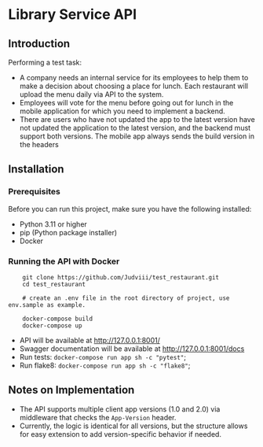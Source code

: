 # Library Service API

## Introduction
Performing a test task:
- A company needs an internal service for its employees to help them
to make a decision about choosing a place for lunch. Each restaurant will upload the menu daily via API to the system.
- Employees will vote for the menu before going out for lunch in the mobile application
for which you need to implement a backend. 
- There are users who have not updated the app to the latest version have not updated the application to the latest version, and the backend must support both
versions. The mobile app always sends the build version in the headers
## Installation

### Prerequisites
Before you can run this project, make sure you have the following installed:

- Python 3.11 or higher
- pip (Python package installer)
- Docker

### Running the API with Docker
```shell
    git clone https://github.com/Judviii/test_restaurant.git
    cd test_restaurant

    # create an .env file in the root directory of project, use env.sample as example.

    docker-compose build
    docker-compose up
```
- API will be available at http://127.0.0.1:8001/
- Swagger documentation will be available at http://127.0.0.1:8001/docs
- Run tests: `docker-compose run app sh -c "pytest"`;
- Run flake8: `docker-compose run app sh -c "flake8"`;
## Notes on Implementation
- The API supports multiple client app versions (1.0 and 2.0) via middleware that checks the `App-Version` header.
- Currently, the logic is identical for all versions, but the structure allows for easy extension to add version-specific behavior if needed.
